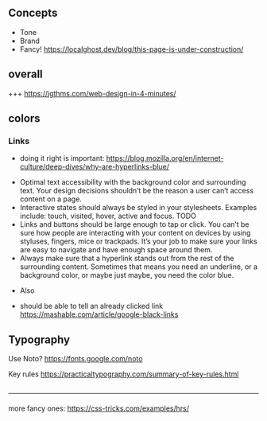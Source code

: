 

## Concepts

- Tone
- Brand
- Fancy! https://localghost.dev/blog/this-page-is-under-construction/

## overall

+++ https://jgthms.com/web-design-in-4-minutes/


## colors


### Links

* doing it right is important: https://blog.mozilla.org/en/internet-culture/deep-dives/why-are-hyperlinks-blue/
- Optimal text accessibility with the background color and surrounding text.
  Your design decisions shouldn’t be the reason a user can’t access content on a page.
- Interactive states should always be styled in your stylesheets.
  Examples include: touch, visited, hover, active and focus. TODO
- Links and buttons should be large enough to tap or click.
  You can’t be sure how people are interacting with your content on devices
  by using styluses, fingers, mice or trackpads.
  It’s your job to make sure your links are easy to navigate and have enough space around them.
- Always make sure that a hyperlink stands out from the rest of the surrounding content.
  Sometimes that means you need an underline, or a background color,
  or maybe just maybe, you need the color blue.
* Also
- should be able to tell an already clicked link https://mashable.com/article/google-black-links

## Typography

Use Noto? https://fonts.google.com/noto

Key rules https://practicaltypography.com/summary-of-key-rules.html

## <hr>

more fancy ones: https://css-tricks.com/examples/hrs/

